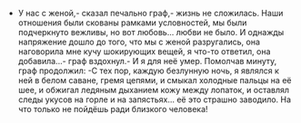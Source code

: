   - У нас с женой,- сказал печально граф,- жизнь не сложилась. Наши отношения были скованы рамками условностей, мы были подчеркнуто вежливы, но вот любовь... любви не было. И однажды напряжение дошло до того, что мы с женой разругались, она наговорила мне кучу шокирующих вещей, я что-то ответил, она добавила...- граф вздохнул.- И я для неё умер.
Помолчав минуту, граф продолжил:
-С тех пор, каждую безлунную ночь, я являлся к ней в белом саване, гремя цепями, и смыкал холодные пальцы на её шее, и обжигал ледяным дыханием кожу между лопаток, и оставлял следы укусов на горле и на запястьях... её это страшно заводило. На что только не пойдёшь ради близкого человека!      